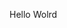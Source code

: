 Hello Wolrd








































































































































































































































































































































































































































































































































































































































































































































































































































































































































































































































































































































































































































































































































































































































































































































































































































































































































































































































































































































































































































































































































































































































































































































































































































































































































































































































































































































